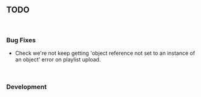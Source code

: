 ## TODO

&nbsp;
&nbsp;

### Bug Fixes

- Check we're not keep getting 'object reference not set to an instance of an object' error on playlist upload.

&nbsp;
&nbsp;

### Development


